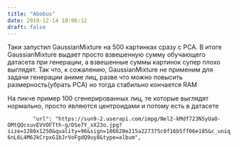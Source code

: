 ```yaml
---
title: "Abobus"
date: 2019-12-14 18:06:12
draft: false
---
```


Таки запустил GaussianMixture на 500 картинках сразу с PCA. В итоге GaussianMixture выдает просто взвешенную сумму обучающего датасета при генерации, а взвешенные суммы картинок супер плохо выглядят. Так что, к сожалению, GaussianMixture не применим для задачи генерации аниме лиц, разве что можно повысить размерность(убрать PCA) но тогда стабильно кончается RAM

На пикче пример 100 сгенерированных лиц, те которые выглядят нормально, просто являются центроидами и потому есть в датасете

            "url": "https://sun9-2.userapi.com/impg/Nel2-kMdf723NSyUaO-OMtQQcsuvEVVOFTth-g/DSe7Y_xX23o.jpg?size=1280x1250&quality=96&sign=186628e215a227375c0f16b5ff06e185&c_uniq_tag=gYSZuNVTDsvwA-6nL6L4M6JkCrpxG1bJrVoFgdQ9uy8&type=album",
